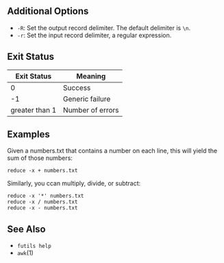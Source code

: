 ## Additional Options

* `-R`: Set the output record delimiter. The default delimiter is `\n`.
* `-r`: Set the input record delimiter, a regular expression.

## Exit Status

| Exit Status    | Meaning            |
|----------------|--------------------|
|              0 | Success            |
|             -1 | Generic failure    |
| greater than 1 | Number of errors   |

## Examples

Given a numbers.txt that contains a number on each line, this will yield the sum
of those numbers:

```
reduce -x + numbers.txt
```

Similarly, you ccan multiply, divide, or subtract:

```
reduce -x '*' numbers.txt
reduce -x / numbers.txt
reduce -x - numbers.txt
```

## See Also

* `futils help`
* `awk`(1)
